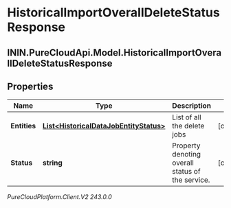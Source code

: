 # HistoricalImportOverallDeleteStatusResponse

## ININ.PureCloudApi.Model.HistoricalImportOverallDeleteStatusResponse

## Properties

|Name | Type | Description | Notes|
|------------ | ------------- | ------------- | -------------|
| **Entities** | [**List&lt;HistoricalDataJobEntityStatus&gt;**](HistoricalDataJobEntityStatus) | List of all the delete jobs | [optional] |
| **Status** | **string** | Property denoting overall status of the service. | [optional] |



_PureCloudPlatform.Client.V2 243.0.0_
